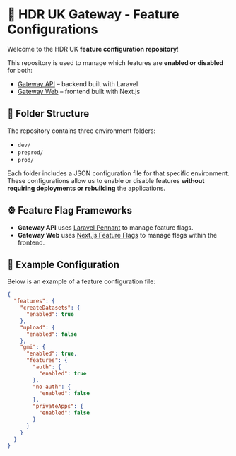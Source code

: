 # 📘 HDR UK Gateway - Feature Configurations

Welcome to the HDR UK **feature configuration repository**!

This repository is used to manage which features are **enabled or disabled** for both:

- [Gateway API](https://github.com/HDRUK/gateway-api) – backend built with Laravel
- [Gateway Web](https://github.com/HDRUK/gateway-web) – frontend built with Next.js

## 📁 Folder Structure

The repository contains three environment folders:

- `dev/`
- `preprod/`
- `prod/`

Each folder includes a JSON configuration file for that specific environment. These configurations allow us to enable or disable features **without requiring deployments or rebuilding** the applications.

## ⚙️ Feature Flag Frameworks

- **Gateway API** uses [Laravel Pennant](https://laravel.com/docs/12.x/pennant) to manage feature flags.
- **Gateway Web** uses [Next.js Feature Flags](https://vercel.com/docs/feature-flags/feature-flags-pattern) to manage flags within the frontend.

## 🧾 Example Configuration

Below is an example of a feature configuration file:

```json
{
  "features": {
    "createDatasets": {
      "enabled": true
    },
    "upload": {
      "enabled": false
    },
    "gmi": {
      "enabled": true,
      "features": {
        "auth": {
          "enabled": true
        },
        "no-auth": {
          "enabled": false
        },
        "privateApps": {
          "enabled": false
        }
      }
    }
  }
}
